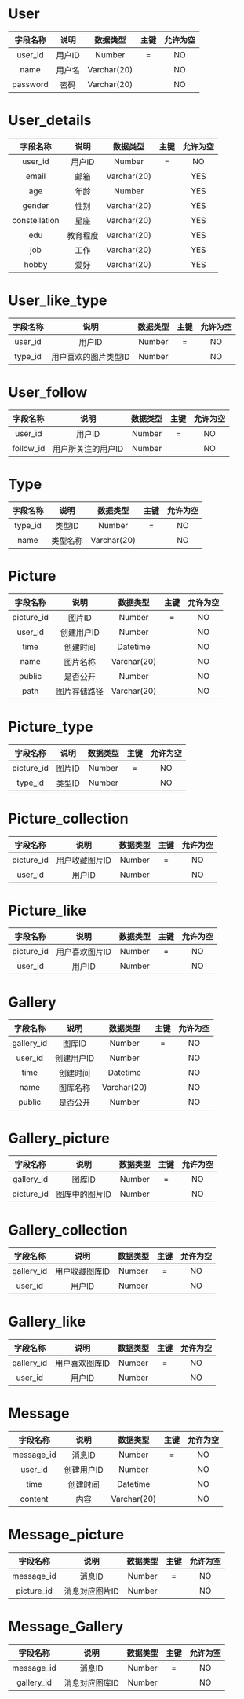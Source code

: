 # User

| 字段名称 |  说明  |  数据类型   | 主键 | 允许为空 |
| :------: | :----: | :---------: | :--: | :------: |
| user_id  | 用户ID |   Number    |  =   |    NO    |
|   name   | 用户名 | Varchar(20) |      |    NO    |
| password |  密码  | Varchar(20) |      |    NO    |

# User_details

|   字段名称    |   说明   |  数据类型   | 主键 | 允许为空 |
| :-----------: | :------: | :---------: | :--: | :------: |
|    user_id    |  用户ID  |   Number    |  =   |    NO    |
|     email     |   邮箱   | Varchar(20) |      |   YES    |
|      age      |   年龄   |   Number    |      |   YES    |
|    gender     |   性别   | Varchar(20) |      |   YES    |
| constellation |   星座   | Varchar(20) |      |   YES    |
|      edu      | 教育程度 | Varchar(20) |      |   YES    |
|      job      |   工作   | Varchar(20) |      |   YES    |
|     hobby     |   爱好   | Varchar(20) |      |   YES    |

# User_like_type

| 字段名称 |         说明         | 数据类型 | 主键 | 允许为空 |
| :------: | :------------------: | :------: | :--: | :------: |
| user_id  |        用户ID        |  Number  |  =   |    NO    |
| type_id  | 用户喜欢的图片类型ID |  Number  |      |    NO    |

# User_follow

| 字段名称  |        说明        | 数据类型 | 主键 | 允许为空 |
| :-------: | :----------------: | :------: | :--: | :------: |
|  user_id  |       用户ID       |  Number  |  =   |    NO    |
| follow_id | 用户所关注的用户ID |  Number  |      |    NO    |

# Type

| 字段名称 |   说明   |  数据类型   | 主键 | 允许为空 |
| :------: | :------: | :---------: | :--: | :------: |
| type_id  |  类型ID  |   Number    |  =   |    NO    |
|   name   | 类型名称 | Varchar(20) |      |    NO    |

# Picture

|  字段名称  |     说明     |  数据类型   | 主键 | 允许为空 |
| :--------: | :----------: | :---------: | :--: | :------: |
| picture_id |    图片ID    |   Number    |  =   |    NO    |
|  user_id   |  创建用户ID  |   Number    |      |    NO    |
|    time    |   创建时间   |  Datetime   |      |    NO    |
|    name    |   图片名称   | Varchar(20) |      |    NO    |
|   public   |   是否公开   |   Number    |      |    NO    |
|    path    | 图片存储路径 | Varchar(20) |      |    NO    |

# Picture_type

|  字段名称  |  说明  | 数据类型 | 主键 | 允许为空 |
| :--------: | :----: | :------: | :--: | :------: |
| picture_id | 图片ID |  Number  |  =   |    NO    |
|  type_id   | 类型ID |  Number  |      |    NO    |

# Picture_collection

|  字段名称  |      说明      | 数据类型 | 主键 | 允许为空 |
| :--------: | :------------: | :------: | :--: | :------: |
| picture_id | 用户收藏图片ID |  Number  |  =   |    NO    |
|  user_id   |     用户ID     |  Number  |      |    NO    |

# Picture_like

|  字段名称  |      说明      | 数据类型 | 主键 | 允许为空 |
| :--------: | :------------: | :------: | :--: | :------: |
| picture_id | 用户喜欢图片ID |  Number  |  =   |    NO    |
|  user_id   |     用户ID     |  Number  |      |    NO    |

# Gallery

|  字段名称  |    说明    |  数据类型   | 主键 | 允许为空 |
| :--------: | :--------: | :---------: | :--: | :------: |
| gallery_id |   图库ID   |   Number    |  =   |    NO    |
|  user_id   | 创建用户ID |   Number    |      |    NO    |
|    time    |  创建时间  |  Datetime   |      |    NO    |
|    name    |  图库名称  | Varchar(20) |      |    NO    |
|   public   |  是否公开  |   Number    |      |    NO    |

# Gallery_picture

|  字段名称  |      说明      | 数据类型 | 主键 | 允许为空 |
| :--------: | :------------: | :------: | :--: | :------: |
| gallery_id |     图库ID     |  Number  |  =   |    NO    |
| picture_id | 图库中的图片ID |  Number  |      |    NO    |

# Gallery_collection

|  字段名称  |      说明      | 数据类型 | 主键 | 允许为空 |
| :--------: | :------------: | :------: | :--: | :------: |
| gallery_id | 用户收藏图库ID |  Number  |  =   |    NO    |
|  user_id   |     用户ID     |  Number  |      |    NO    |

# Gallery_like

|  字段名称  |      说明      | 数据类型 | 主键 | 允许为空 |
| :--------: | :------------: | :------: | :--: | :------: |
| gallery_id | 用户喜欢图库ID |  Number  |  =   |    NO    |
|  user_id   |     用户ID     |  Number  |      |    NO    |

# Message

|  字段名称  |    说明    |  数据类型   | 主键 | 允许为空 |
| :--------: | :--------: | :---------: | :--: | :------: |
| message_id |   消息ID   |   Number    |  =   |    NO    |
|  user_id   | 创建用户ID |   Number    |      |    NO    |
|    time    |  创建时间  |  Datetime   |      |    NO    |
|  content   |    内容    | Varchar(20) |      |    NO    |

# Message_picture

|  字段名称  |      说明      | 数据类型 | 主键 | 允许为空 |
| :--------: | :------------: | :------: | :--: | :------: |
| message_id |     消息ID     |  Number  |  =   |    NO    |
| picture_id | 消息对应图片ID |  Number  |      |    NO    |

# Message_Gallery

|  字段名称  |      说明      | 数据类型 | 主键 | 允许为空 |
| :--------: | :------------: | :------: | :--: | :------: |
| message_id |     消息ID     |  Number  |  =   |    NO    |
| gallery_id | 消息对应图库ID |  Number  |      |    NO    |